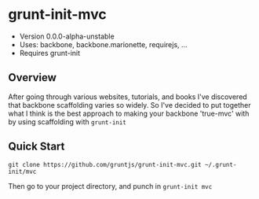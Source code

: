 # grunt-init-mvc
  * Version 0.0.0-alpha-unstable
  * Uses: backbone, backbone.marionette, requirejs, ...
  * Requires grunt-init

## Overview
After going through various websites, tutorials, and books I've discovered that backbone scaffolding varies so widely.  So I've decided to put together what I think is the best approach to making your backbone 'true-mvc' with by using scaffolding with `grunt-init`

## Quick Start

`git clone https://github.com/gruntjs/grunt-init-mvc.git ~/.grunt-init/mvc`

Then go to your project directory, and punch in `grunt-init mvc`


